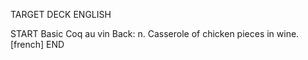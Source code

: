 TARGET DECK
ENGLISH

START
Basic
Coq au vin
Back: n. Casserole of chicken pieces in wine. [french]
END
